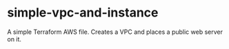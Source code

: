 # simple-vpc-and-instance
A simple Terraform AWS file. Creates a VPC and places a public web server on it.
